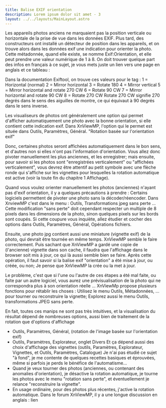 ```yaml
---
title: Balise EXIF orientation
description: Lorem ipsum dolor sit amet - 3
layout: ../../layouts/MainLayout.astro
---
```


Les appareils photos anciens ne marquaient pas la position verticale ou horizontale de la prise de vue dans les données EXIF.
Plus tard, des constructeurs ont installé un détecteur de position dans les appareils, et on trouve alors dans les données exif une indication pour orienter la photo.
Cette métadonnée, quand elle existe, se nomme Exif:Orientation, et elle peut prendre une valeur numérique de 1 à 8.
On doit trouver quelque part des infos en français à ce sujet, je vous mets juste un lien vers une page en anglais et ce tableau :

Dans la documentation Exiftool, on trouve ces valeurs pour le tag :
1 = Horizontal (normal)
2 = Mirror horizontal
3 = Rotate 180
4 = Mirror vertical
5 = Mirror horizontal and rotate 270 CW
6 = Rotate 90 CW
7 = Mirror horizontal and rotate 90 CW
8 = Rotate 270 CW
Rotate 270 CW signifie 270 degrés dans le sens des aiguilles de montre, ce qui équivaut à 90 degrés dans le sens inverse.

Les visualiseurs de photos ont généralement une option qui permet d'afficher automatiquement une photo avec la bonne orientation, si elle contient cette indication exif.
Dans XnViewMP, l'option qui le permet est située dans Outils, Paramètres, Général. "Rotation basée sur l'orientation exif"

Donc, certaines photos seront affichées automatiquement dans le bon sens, et d'autres non si elles n'ont pas l'information d'orientation.
Vous allez donc pivoter manuellement les plus anciennes, et les enregistrer; mais ensuite, pour savoir si les photos sont "enregistrées verticalement" ou "affichées verticalement", vous devrez être attentif au petit symbole avec une flèche ronde qui s'affiche sur les vignettes pour lesquelles la rotation automatique est active (voir la toute fin du chapitre 1 Affichage).

Quand vous voulez orienter manuellement les photos (anciennes) n'ayant pas d'exif orientation, il y a quelques précautions à prendre :
Certains logiciels permettent de pivoter une photo sans la décoder/réencoder. Dans XnviewMP c'est dans le menu : Outils, Transformations jpeg sans perte ...
Cette modification "sans perte" doit cependant respecter un multiple de 8 pixels dans les dimensions de la photo, sinon quelques pixels sur les bords sont coupés.
Si cette coupure vous inquiète, allez étudier et cocher des options dans Outils, Paramètres, Général, Opérations fichiers.

Ensuite, une photo jpg contient aussi une miniature (vignette exif) de la photo, qui devrait être tournée en même temps. XnViewMP semble le faire correctement.
Puis sachant que XnViewMP a gardé une copie de (l'ancienne) vignette dans son cache, il faudra que l'affichage dans le browser soit mis à jour, ce qui là aussi semble bien se faire.
Après cette opération, il faut savoir si la balise exif "orientation" a été mise à jour, ou créée, ou non; Je pense que XnViewMP la crée ou la met à jour.

Le problème, c'est que si l'une ou l'autre de ces étapes a été mal faite, ou faite par un autre logiciel, vous aurez une prévisualisation de la photo qui ne correspondra plus à son orientation réelle ...
XnViewMp propose plusieurs fonctions pour rétablir les choses : Utilisez le menu Outils, Métadonnées, ... pour tourner ou reconstruire la vignette; Explorez aussi le menu Outils, transformations JPEG sans perte.

En fait, toutes ces manips ne sont pas très intuitives, et la visualisation du résultat dépend de nombreuses options, aussi bien de traitement de la rotation que d'options d'affichage
- Outils, Paramètres, Général, (rotation de l'image basée sur l'orientation exif)
- Outils, Paramètres, Explorateur, onglet Divers
Et ça dépend aussi des choix d'affichage des vignettes (outils, Paramètres, Explorateur, Vignettes, et Outils, Paramètres, Catalogue)
Je n'ai pas étudié ce sujet "à fond", je me contente de quelques recettes basiques et éprouvées, même si parfois je perds le bénéfice de l'automatisme...
- Quand je veux tourner des photos (anciennes, ou contenant des anomalies d'orientation), je désactive la rotation automatique, je tourne les photos avec le menu "rotation sans perte", et éventuellement je relance "reconstruire la vignette".
- En usage ordinaire, pour des photos plus récentes, j'active la rotation automatique.
Dans le forum XnViewMP, il y a une longue discussion en anglais : lien